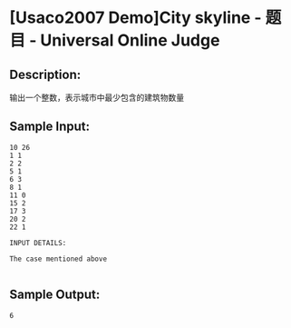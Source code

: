 # [Usaco2007 Demo]City skyline - 题目 - Universal Online Judge

## Description: 

输出一个整数，表示城市中最少包含的建筑物数量


## Sample Input: 
```
10 26
1 1
2 2
5 1
6 3
8 1
11 0
15 2
17 3
20 2
22 1

INPUT DETAILS:

The case mentioned above


```

## Sample Output: 
```
6

```

